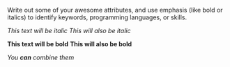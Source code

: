 Write out some of your awesome attributes, and use emphasis (like bold or italics) to identify keywords, programming languages, or skills. 

*This text will be italic*
_This will also be italic_

**This text will be bold**
__This will also be bold__

_You **can** combine them_


